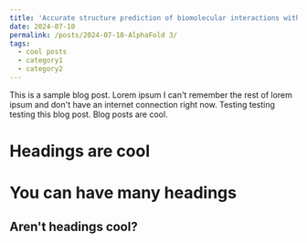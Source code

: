 ```yaml
---
title: 'Accurate structure prediction of biomolecular interactions with AlphaFold 3'
date: 2024-07-10
permalink: /posts/2024-07-10-AlphaFold 3/
tags:
  - cool posts
  - category1
  - category2
---
```


This is a sample blog post. Lorem ipsum I can't remember the rest of lorem ipsum and don't have an internet connection right now. Testing testing testing this blog post. Blog posts are cool.

Headings are cool
======

You can have many headings
======

Aren't headings cool?
------
